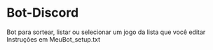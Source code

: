 # Bot-Discord
Bot para sortear, listar ou selecionar um jogo da lista que você editar<br>
Instruções em MeuBot_setup.txt

